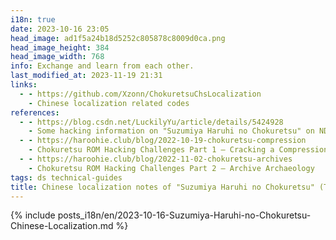 ```yaml
---
i18n: true
date: 2023-10-16 23:05
head_image: ad1f5a24b18d5252c805878c8009d0ca.png
head_image_height: 384
head_image_width: 768
info: Exchange and learn from each other.
last_modified_at: 2023-11-19 21:31
links: 
  - - https://github.com/Xzonn/ChokuretsuChsLocalization
    - Chinese localization related codes
references: 
  - - https://blog.csdn.net/LuckilyYu/article/details/5424928
    - Some hacking information on "Suzumiya Haruhi no Chokuretsu" on NDS
  - - https://haroohie.club/blog/2022-10-19-chokuretsu-compression
    - Chokuretsu ROM Hacking Challenges Part 1 – Cracking a Compression Algorithm!
  - - https://haroohie.club/blog/2022-11-02-chokuretsu-archives
    - Chokuretsu ROM Hacking Challenges Part 2 – Archive Archaeology
tags: ds technical-guides
title: Chinese localization notes of "Suzumiya Haruhi no Chokuretsu" (The Series of Haruhi Suzumiya)
---
```

{% include posts_i18n/en/2023-10-16-Suzumiya-Haruhi-no-Chokuretsu-Chinese-Localization.md %}